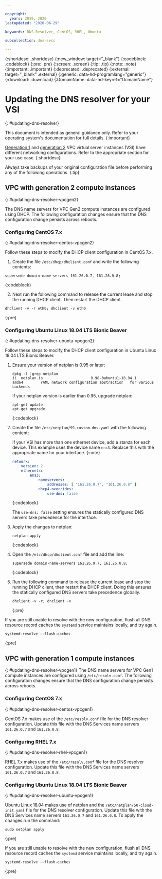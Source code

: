 ```yaml
---

copyright:
  years: 2019, 2020
lastupdated: "2020-06-29"

keywords: DNS Resolver, CentOS, RHEL, Ubuntu

subcollection: dns-svcs

---
```



{:shortdesc: .shortdesc}
{:new_window: target="_blank"}
{:codeblock: .codeblock}
{:pre: .pre}
{:screen: .screen}
{:tip: .tip}
{:note: .note}
{:important: .important}
{:deprecated: .deprecated}
{:external: target="_blank" .external}
{:generic: data-hd-programlang="generic"}
{:download: .download}
{:DomainName: data-hd-keyref="DomainName"}


# Updating the DNS resolver for your VSI
{: #updating-dns-resolver}

This document is intended as general guidance only. Refer to your operating system's documentation for full details.
{:important}

[Generation 1](#updating-dns-resolver-vpcgen1) and [generation 2](#updating-dns-resolver-vpcgen2) VPC virtual server instances (VSI) have different networking configurations. Refer to the appropriate section for your use case.
{:shortdesc}

Always take backups of your original configuration file before performing any of the following operations.
{:tip}

## VPC with generation 2 compute instances
{: #updating-dns-resolver-vpcgen2}

The DNS name servers for VPC Gen2 compute instances are configured using DHCP. The following configuration changes ensure that the DNS configuration change persists across reboots.

### Configuring CentOS 7.x
{: #updating-dns-resolver-centos-vpcgen2}

Follow these steps to modify the DHCP client configuration in CentOS 7.x.

1. Create the file `/etc/dhcp/dhclient.conf` and write the following contents:

  ```
  supersede domain-name-servers 161.26.0.7, 161.26.0.8;
  ```
  {:codeblock}

2. Next run the following command to release the current lease and stop the running DHCP client. Then restart the DHCP client.

  ```console
  dhclient -v -r eth0; dhclient -v eth0
  ```
  {:pre}


### Configuring Ubuntu Linux 18.04 LTS Bionic Beaver
{: #updating-dns-resolver-ubuntu-vpcgen2}

Follow these steps to modify the DHCP client configuration in Ubuntu Linux 18.04 LTS Bionic Beaver.

1. Ensure your version of netplan is 0.95 or later:

   ```console
   dpkg -l |grep netplan
   ii  netplan.io                      0.98-0ubuntu1~18.04.1               amd64        YAML network configuration abstraction   for various backends
   ```
  
   If your netplan version is earlier than 0.95, upgrade netplan:

   ```console
   apt-get update
   apt-get upgrade
   ```
   {:codeblock}

2. Create the file `/etc/netplan/99-custom-dns.yaml` with the following content:

   If your VSI has more than one ethernet device, add a stanza for each device. This example uses the device name `ens3`. Replace this with the appropriate name for your interface.
   {:note}
  
   ```yaml
   network:
       version: 2
       ethernets:
           ens3:
               nameservers:
                   addresses: [ "161.26.0.7", "161.26.0.8" ]
               dhcp4-overrides:
                   use-dns: false
   ```
   {:codeblock}

   The `use-dns: false` setting ensures the statically configured DNS servers take precedence for the interface.

3. Apply the changes to netplan:

   ```console
   netplan apply
   ```
   {:codeblock}

4. Open the `/etc/dhcp/dhclient.conf` file and add the line:

   ```
   supersede domain-name-servers 161.26.0.7, 161.26.0.8;
   ```
   {:codeblock}

5. Run the following command to release the current lease and stop the running DHCP client, then restart the DHCP client. Doing this ensures the statically configured DNS servers take precedence globally.

   ```console
   dhclient -v -r; dhclient -v
   ```
   {:pre}

If you are still unable to resolve with the new configuration, flush all DNS resource record caches the `systemd` service maintains locally, and try again.

```console
systemd-resolve --flush-caches
```
{:pre}

## VPC with generation 1 compute instances
{: #updating-dns-resolver-vpcgen1}
The DNS name servers for VPC Gen1 compute instances are configured using `/etc/resolv.conf`. The following configuration changes ensure that the DNS configuration change persists across reboots.


### Configuring CentOS 7.x
{: #updating-dns-resolver-centos-vpcgen1}

CentOS 7.x makes use of the `/etc/resolv.conf` file for the DNS resolver configuration. Update this file with the DNS Services name servers `161.26.0.7` and `161.26.0.8`.

### Configuring RHEL 7.x
{: #updating-dns-resolver-rhel-vpcgen1}

RHEL 7.x makes use of the `/etc/resolv.conf` file for the DNS resolver configuration. Update this file with the DNS Services name servers `161.26.0.7` and `161.26.0.8`.

### Configuring Ubuntu Linux 18.04 LTS Bionic Beaver
{: #updating-dns-resolver-ubuntu-vpcgen1}

Ubuntu Linux 18.04 makes use of netplan and the `/etc/netplan/50-cloud-init.yaml` file for the DNS resolver configuration. Update this file with the DNS Services name servers `161.26.0.7` and `161.26.0.8`. To apply the changes run the command:

```console
sudo netplan apply
```
{:pre}

If you are still unable to resolve with the new configuration, flush all DNS resource record caches the `systemd` service maintains locally, and try again.

```console
systemd-resolve --flush-caches
```
{:pre}

